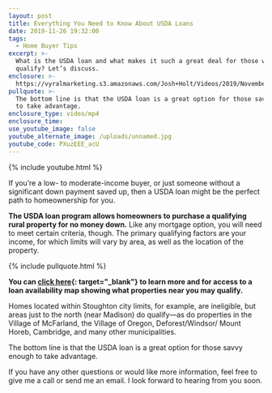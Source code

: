 ```yaml
---
layout: post
title: Everything You Need to Know About USDA Loans
date: 2019-11-26 19:32:00
tags:
  - Home Buyer Tips
excerpt: >-
  What is the USDA loan and what makes it such a great deal for those who
  qualify? Let’s discuss.
enclosure: >-
  https://vyralmarketing.s3.amazonaws.com/Josh+Holt/Videos/2019/November/Everything+You+Need+to+Know+About+USDA+Loans.mp4
pullquote: >-
  The bottom line is that the USDA loan is a great option for those savvy enough
  to take advantage.
enclosure_type: video/mp4
enclosure_time:
use_youtube_image: false
youtube_alternate_image: /uploads/unnamed.jpg
youtube_code: PXuzEEE_acU
---
```


{% include youtube.html %}

If you’re a low- to moderate-income buyer, or just someone without a significant down payment saved up, then a USDA loan might be the perfect path to homeownership for you.&nbsp;

**The USDA loan program allows homeowners to purchase a qualifying rural property for no money down.** Like any mortgage option, you will need to meet certain criteria, though. The primary qualifying factors are your income, for which limits will vary by area, as well as the location of the property.

{% include pullquote.html %}

**You can [click here](https://www.rd.usda.gov/programs-services/single-family-housing-guaranteed-loan-program){: target="_blank"} to learn more and for access to a loan availability map showing what properties near you may qualify.&nbsp;**

Homes located within Stoughton city limits, for example, are ineligible, but areas just to the north (near Madison) do qualify—as do properties in the Village of McFarland, the Village of Oregon, Deforest/Windsor/ Mount Horeb, Cambridge, and many other municipalities.&nbsp;

The bottom line is that the USDA loan is a great option for those savvy enough to take advantage.&nbsp;

If you have any other questions or would like more information, feel free to give me a call or send me an email. I look forward to hearing from you soon.